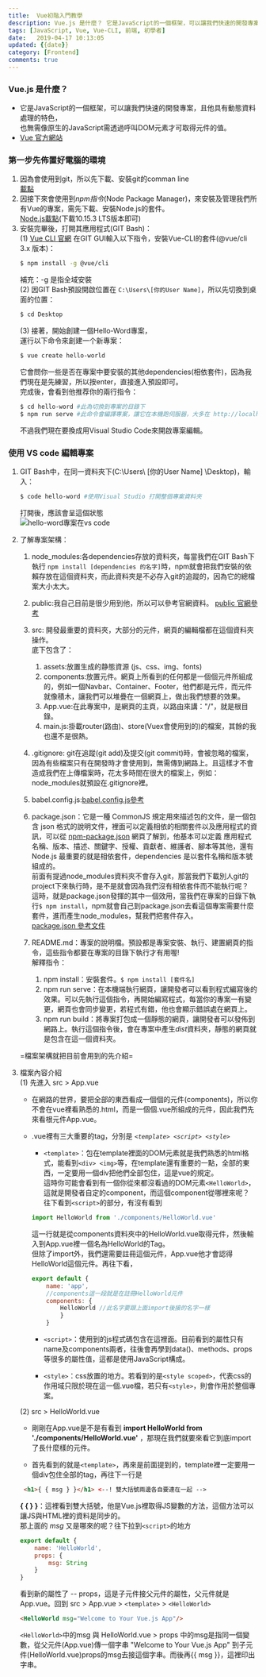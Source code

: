 ```yaml
---
title:  Vue初階入門教學
description: Vue.js 是什麼？ 它是JavaScript的一個框架，可以讓我們快速的開發專案，且他具有動態資料處理的特色... 
tags: [JavaScript, Vue, Vue-CLI, 前端, 初學者]
date:   2019-04-17 10:13:05
updated: {{date}}
category: [Frontend]
comments: true
---
```


### Vue.js 是什麼？
- 它是JavaScript的一個框架，可以讓我們快速的開發專案，且他具有動態資料處理的特色，  
    也無需像原生的JavaScript需透過呼叫DOM元素才可取得元件的值。
- [Vue 官方網站](https://cn.vuejs.org/v2/guide/#)


### 第一步先佈置好電腦的環境
1. 因為會使用到git，所以先下載、安裝git的comman line  
    [載點](https://git-scm.com/downloads)
2. 因接下來會使用到*npm指令*(Node Package Manager)，來安裝及管理我們所有Vue的專案，需先下載、安裝Node.js的套件。  
    [Node.js載點](https://nodejs.org/en/)(下載10.15.3 LTS版本即可) 
3. 安裝完畢後，打開其應用程式(GIT Bash)：  
    (1) [Vue CLI 官網](https://cli.vuejs.org/zh/)
    在GIT GUI輸入以下指令，安裝Vue-CLI的套件(@vue/cli 3.x 版本)：
    ```bash
    $ npm install -g @vue/cli
    ``` 
    補充：-g 是指全域安裝  
    (2) 因GIT Bash預設開啟位置在 ```C:\Users\[你的User Name]```，所以先切換到桌面的位置：
    ```bash
    $ cd Desktop
    ``` 
    (3) 接著，開始創建一個Hello-Word專案，  
    運行以下命令來創建一个新專案：
    ```bash
    $ vue create hello-world
    ```  
    它會問你一些是否在專案中要安裝的其他dependencies(相依套件)，因為我們現在是先練習，所以按enter，直接進入預設即可。  
    完成後，會看到他推荐你的兩行指令：  
    ```bash
    $ cd hello-word #此為切換到專案的目錄下
    $ npm run serve #此命令會編譯專案，讓它在本機跑伺服器，大多在 http://localhost:8080/ 的網址下可以看到自己專案跑的情況
    ```
    不過我們現在要換成用Visual Studio Code來開啟專案編輯。  

### 使用 VS code 編輯專案
1. GIT Bash中，在同一資料夾下(C:\Users\\ [你的User Name] \Desktop)，輸入：
    ```bash
    $ code hello-word #使用Visual Studio 打開整個專案資料夾
    ```
    打開後，應該會呈這個狀態  
    ![hello-word專案在vs code](https://scontent-tpe1-1.xx.fbcdn.net/v/t39.30808-6/455738245_122101380044477369_5935756592943078571_n.jpg?_nc_cat=111&ccb=1-7&_nc_sid=f727a1&_nc_ohc=tKiKlfC_LdsQ7kNvgEdivI2&_nc_ht=scontent-tpe1-1.xx&oh=00_AYAVJLogMQO87MXGAl3AqT4hEwbQfxMbCXdIPs4KRKYzTQ&oe=66C763FE)  

2. 了解專案架構：  
    1. node_modules:各dependencies存放的資料夾，每當我們在GIT Bash下執行 ```npm install [dependencies 的名字]```時，npm就會把我們安裝的依賴存放在這個資料夾，而此資料夾是不必存入git的追蹤的，因為它的總檔案大小太大。  
    2. public:我自己目前是很少用到他，所以可以參考官網資料。 [public 官網參考](https://cli.vuejs.org/zh/guide/build-targets.html#应用)  
    3. src: 開發最重要的資料夾，大部分的元件，網頁的編輯檔都在這個資料夾操作。  
    底下包含了：
       1. assets:放置生成的静態資源 (js、css、img、fonts)  
       2. components:放置元件。網頁上所看到的任何都是一個個元件所組成的，例如一個Navbar、Container、Footer，他們都是元件，而元件就像積木，讓我們可以堆疊在一個網頁上，做出我們想要的效果。  
       3. App.vue:在此專案中，是網頁的主頁，以路由來講："/"，就是根目錄。  
       4. main.js:掛載router(路由)、store(Vuex會使用到的)的檔案，其餘的我也還不是很熱。  

    4. .gitignore: git在追蹤(git add)及提交(git commit)時，會被忽略的檔案，因為有些檔案只有在開發時才會使用到，無需傳到網路上。且這樣才不會造成我們在上傳檔案時，花太多時間在很大的檔案上，例如：node_modules就預設在.gitignore裡。  
    5. babel.config.js:[babel.config.js參考](https://cli.vuejs.org/zh/config/#babel)  
    6. package.json：它是一種 CommonJS 規定用來描述包的文件，是一個包含 json 格式的說明文件，裡面可以定義相依的相關套件以及應用程式的資訊，可以從 [npm-package.json](https://docs.npmjs.com/files/package.json) 網頁了解到，他基本可以定義 應用程式名稱、版本、描述、關鍵字、授權、貢獻者、維護者、腳本等其他，還有 Node.js 最重要的就是相依套件，dependencies 是以套件名稱和版本號組成的。  
    前面有提過node_modules資料夾不會存入git，那當我們下載別人git的project下來執行時，是不是就會因為我們沒有相依套件而不能執行呢？  
    這時，就是package.json發揮的其中一個效用，當我們在專案的目錄下執行```$ npm install```，npm就會自己到package.json去看這個專案需要什麼套件，進而產生node_modules，幫我們把套件存入。  
    [package.json 參考文件](http://souffle77-blog.logdown.com/posts/1316300-nodejs-package-json)  
    7. README.md：專案的說明檔。預設都是專案安裝、執行、建置網頁的指令，這些指令都要在專案的目錄下執行才有用喔!  
    解釋指令：  
       1. npm install：安裝套件。```$ npm install [套件名]```  
       2. npm run serve：在本機端執行網頁，讓開發者可以看到程式編寫後的效果。可以先執行這個指令，再開始編寫程式，每當你的專案一有變更，網頁也會同步變更，若程式有錯，他也會顯示錯誤處在網頁上。  
       3. npm run build：將專案打包成一個靜態的網頁，讓開發者可以發佈到網路上。執行這個指令後，會在專案中產生*dist*資料夾，靜態的網頁就是包含在這一個資料夾。  

    =檔案架構就把目前會用到的先介紹=


3. 檔案內容介紹  
    (1) 先進入 src > App.vue  
    - 在網路的世界，要把全部的東西看成一個個的元件(components)，所以你不會在vue裡看熟悉的.html，而是一個個.vue所組成的元件，因此我們先來看根元件App.vue。  
    - .vue裡有三大重要的tag，分別是 *```<template> <script> <style>```* 
        - ```<template>```：包在template裡面的DOM元素就是我們熟悉的html格式，能看到```<div> <img>```等，在template還有重要的一點，全部的東西，一定要用一個div把他們全部包住，這是vue的規定。  
        這時你可能會看到有一個你從來都沒看過的DOM元素```<HelloWorld>```，這就是開發者自定的component，而這個component從哪裡來呢？  
        往下看到```<script>```的部分，有沒有看到
        ```js
        import HelloWorld from './components/HelloWorld.vue'
        ```
        這一行就是從components資料夾中的HelloWorld.vue取得元件，然後輸入到App.vue裡一個名為HelloWorld的Tag。  
        但除了import外，我們還需要註冊這個元件，App.vue他才會認得HelloWorld這個元件。再往下看，  
        ```js
        export default {
            name: 'app',
            //components這一段就是在註冊HelloWorld元件
            components: {
                HelloWorld //此名字要跟上面import後接的名字一樣
                }
            }
        ```  

        - ```<script>```：使用到的js程式碼包含在這裡面。目前看到的屬性只有name及components兩者，往後會再學到data()、methods、props等很多的屬性值，這都是使用JavaScript構成。

        - ```<style>```：css放置的地方。若看到的是```<style scoped>```，代表css的作用域只限於現在這一個.vue檔，若只有```<style>```，則會作用於整個專案。  

    (2)  src > HelloWorld.vue  
    - 剛剛在App.vue是不是有看到 **import HelloWorld from './components/HelloWorld.vue'** ，那現在我們就要來看它到底import了長什麼樣的元件。

    - 首先看到的就是```<template>```，再來是前面提到的，template裡一定要用一個div包住全部的tag，再往下一行是
    
    ```html
     <h1>{ { msg } }</h1> <--! 雙大括號兩邊各自要連在一起 -->
    ```

    **{ { } }**：這裡看到雙大括號，他是Vue.js裡取得JS變數的方法，這個方法可以讓JS與HTML裡的資料是同步的。  
    那上面的 *msg* 又是哪來的呢？往下拉到```<script>```的地方
    ```js
    export default {
        name: 'HelloWorld',
        props: {
            msg: String
        }
    }
    ```

    看到新的屬性了 -- props，這是子元件接父元件的屬性，父元件就是App.vue。回到 src > App.vue > ```<template>``` > ```<HelloWorld>```
    ```html
    <HelloWorld msg="Welcome to Your Vue.js App"/>
    ```
    ```<HelloWorld>```中的msg 與 HelloWorld.vue > props 中的msg是指同一個變數，從父元件(App.vue)傳一個字串 "Welcome to Your Vue.js App" 到子元件(HelloWorld.vue)props的msg去接這個字串。而後再{{ msg }}，這裡印出字串。
